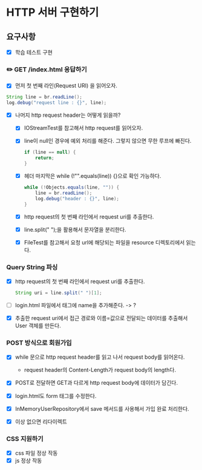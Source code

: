 # HTTP 서버 구현하기

## 요구사항
  
- [x] 학습 테스트 구현


### ✏️ GET /index.html 응답하기

- [x] 먼저 첫 번째 라인(Request URI) 을 읽어오자.

```java
String line = br.readLine();
log.debug("request line : {}", line);
```

- [x] 나머지 http request header는 어떻게 읽을까? 
  - [x] IOStreamTest를 참고해서 http request를 읽어오자.
  - [x] line이 null인 경우에 예외 처리를 해준다. 그렇지 않으면 무한 루프에 빠진다.

    ```java
    if (line == null) {
        return;
    }
    ```

  - [x] 헤더 마지막은 while (!"".equals(line)) {}으로 확인 가능하다.

    ```java
    while (!Objects.equals(line, "")) {
        line = br.readLine();
        log.debug("header : {}", line);
    }
    ```

  - [x] http request의 첫 번째 라인에서 request uri를 추출한다.
  - [x] line.split(" ");을 활용해서 문자열을 분리한다.
  - [x] FileTest를 참고해서 요청 url에 해당되는 파일을 resource 디렉토리에서 읽는다.

### Query String 파싱
  - [x] http request의 첫 번째 라인에서 request uri를 추출한다.
    
    ```java
    String uri = line.split(" ")[1];
    ```    

  - [ ] login.html 파일에서 태그에 name을 추가해준다. -> ?
  - [x] 추출한 request uri에서 접근 경로와 이름=값으로 전달되는 데이터를 추출해서 User 객체를 만든다.
  

### POST 방식으로 회원가입

  - [x] while 문으로 http request header를 읽고 나서 request body를 읽어온다.
    - request header의 Content-Length가 request body의 length다.
  
  - [x] POST로 전달하면 GET과 다르게 http request body에 데이터가 담긴다.
  - [x] login.html도 form 태그를 수정한다.
  - [x] InMemoryUserRepository에서 save 메서드를 사용해서 가입 완료 처리한다.
  - [x] 이상 없으면 리다이렉트

### CSS 지원하기

- [x] css 파일 정상 작동
- [x] js 정상 작동

